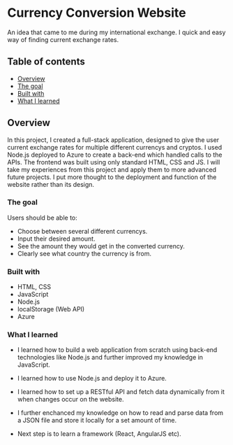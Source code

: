 # Currency Conversion Website

An idea that came to me during my international exchange. I quick and easy way of finding current exchange rates. 

## Table of contents

  - [Overview](#overview)
  - [The goal](#the-goal)
  - [Built with](#built-with)
  - [What I learned](#what-i-learned)

## Overview

In this project, I created a full-stack application, designed to give the user current exchange rates for multiple different currencys and cryptos. I used Node.js deployed to Azure to create a back-end which handled calls to the APIs. The frontend was built using only standard HTML, CSS and JS. I will take my experiences from this project and apply them to more advanced future projects. I put more thought to the deployment and function of the website rather than its design. 
                                                                                     
### The goal

Users should be able to:

- Choose between several different currencys.
- Input their desired amount.
- See the amount they would get in the converted currency.
- Clearly see what country the currency is from.


### Built with

- HTML, CSS
- JavaScript
- Node.js
- localStorage (Web API)
- Azure

### What I learned

- I learned how to build a web application from scratch using back-end technologies like Node.js and further improved my knowledge in JavaScript. 

- I learned how to use Node.js and deploy it to Azure.

- I learned how to set up a RESTful API and fetch data dynamically from it when changes occur on the website.

- I further enchanced my knowledge on how to read and parse data from a JSON file and store it locally for a set amount of time.

- Next step is to learn a framework (React, AngularJS etc).
